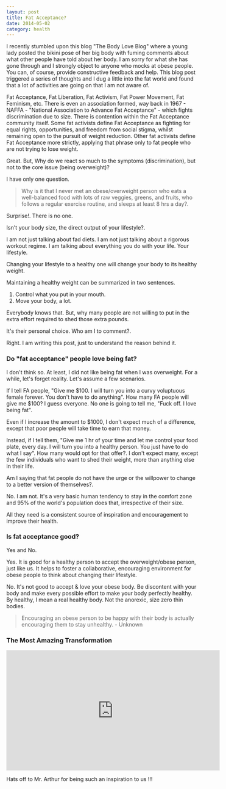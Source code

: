 ```yaml
---
layout: post
title: Fat Acceptance?
date: 2014-05-02
category: health
---
```


I recently stumbled upon this blog "The Body Love Blog" where a young lady posted the bikini pose of her big body with fuming comments about what other people have told about her body. I am sorry for what she has gone through and I strongly object to anyone who mocks at obese people. You can, of course, provide constructive feedback and help. This blog post triggered a series of thoughts and I dug a little into the fat world and found that a lot of activities are going on that I am not aware of.  

Fat Acceptance, Fat Liberation, Fat Activism, Fat Power Movement, Fat Feminism, etc. There is even an association formed, way back in 1967 - NAFFA - "National Association to Advance Fat Acceptance" - which fights discrimination due to size. There is contention within the Fat Acceptance community itself. Some fat activists define Fat Acceptance as fighting for equal rights, opportunities, and freedom from social stigma, whilst remaining open to the pursuit of weight reduction. Other fat activists define Fat Acceptance more strictly, applying that phrase only to fat people who are not trying to lose weight. 

Great. But, Why do we react so much to the symptoms (discrimination), but not to the core issue (being overweight)?

I have only one question. 

> Why is it that I never met an obese/overweight person who eats a well-balanced food with lots of raw veggies, greens, and fruits, who follows a regular exercise routine, and sleeps at least 8 hrs a day?. 

Surprise!. There is no one.

Isn't your body size, the direct output of your lifestyle?. 

I am not just talking about fad diets. I am not just talking about a rigorous workout regime. I am talking about everything you do with your life. Your lifestyle.  

Changing your lifestyle to a healthy one will change your body to its healthy weight.  

Maintaining a healthy weight can be summarized in two sentences.  

1. Control what you put in your mouth.  
2. Move your body, a lot.  

Everybody knows that. But, why many people are not willing to put in the extra effort required to shed those extra pounds.  

It's their personal choice. Who am I to comment?.  

Right. I am writing this post, just to understand the reason behind it. 

### Do "fat acceptance" people love being fat?

I don't think so. At least, I did not like being fat when I was overweight. For a while, let's forget reality. Let's assume a few scenarios.  

If I tell FA people, "Give me $100. I will turn you into a curvy voluptuous female forever. You don't have to do anything". How many FA people will give me $100? I guess everyone. No one is going to tell me, "Fuck off. I love being fat".  

Even if I increase the amount to $1000, I don't expect much of a difference, except that poor people will take time to earn that money.  

Instead, if I tell them, "Give me 1 hr of your time and let me control your food plate, every day. I will turn you into a healthy person. You just have to do what I say". How many would opt for that offer?. I don't expect many, except the few individuals who want to shed their weight, more than anything else in their life.  

Am I saying that fat people do not have the urge or the willpower to change to a better version of themselves?.

No. I am not. It's a very basic human tendency to stay in the comfort zone and 95% of the world's population does that, irrespective of their size.   

All they need is a consistent source of inspiration and encouragement to improve their health.  

### Is fat acceptance good?

Yes and No.

Yes. It is good for a healthy person to accept the overweight/obese person, just like us. It helps to foster a collaborative, encouraging environment for obese people to think about changing their lifestyle.

No. It's not good to accept & love your obese body. Be discontent with your body and make every possible effort to make your body perfectly healthy. By healthy, I mean a real healthy body. Not the anorexic, size zero thin bodies.

> Encouraging an obese person to be happy with their body is actually encouraging them to stay unhealthy. - Unknown

### The Most Amazing Transformation

<iframe width="560" height="315" src="https://www.youtube-nocookie.com/embed/qX9FSZJu448?rel=0" frameborder="0" allow="autoplay; encrypted-media" allowfullscreen></iframe>

Hats off to Mr. Arthur for being such an inspiration to us !!!
